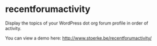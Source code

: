 recentforumactivity
===================

Display the topics of your WordPress dot org forum profile in order of activity.

You can view a demo here: http://www.stoerke.be/recentforumactivity/